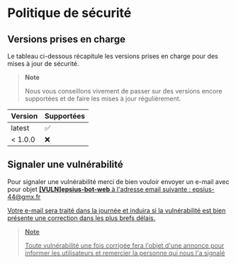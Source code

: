 # Politique de sécurité

## Versions prises en charge

Le tableau ci-dessous récapitule les versions prises en charge pour des mises à jour de sécurité.

> **Note**
>
> Nous vous conseillons vivement de passer sur des versions encore supportées et de faire les mises à jour régulièrement.

| Version | Supportées         |
| ------- | ------------------ |
| latest  | :white_check_mark: |
| < 1.0.0 | :x:                |

## Signaler une vulnérabilité

Pour signaler une vulnérabilité merci de bien vouloir envoyer un e-mail avec pour objet <u>**[VULN]epsius-bot-web**<u> à l'adresse email suivante :
[epsius-44@gmx.fr](mailto:epsius-44@gmx.fr?Subject=[VULN]epsius-bot-web)

Votre e-mail sera traité dans la journée et induira si la vulnérabilité est bien présente une correction dans les plus brefs délais.

> **Note**
>
> Toute vulnérabilité une fois corrigée fera l'objet d'une annonce pour informer les utilisateurs et remercier la personne qui nous l'a signalé
